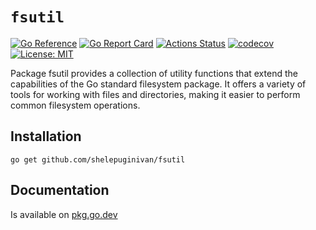 # `fsutil`

[![Go Reference](https://pkg.go.dev/badge/github.com/shelepuginivan/fsutil.svg)](https://pkg.go.dev/github.com/shelepuginivan/fsutil)
[![Go Report Card](https://goreportcard.com/badge/github.com/shelepuginivan/fsutil)](https://goreportcard.com/report/github.com/shelepuginivan/fsutil)
[![Actions Status](https://github.com/shelepuginivan/fsutil/workflows/Test%20package/badge.svg)](https://github.com/shelepuginivan/fsutil/actions)
[![codecov](https://codecov.io/github/shelepuginivan/fsutil/graph/badge.svg)](https://codecov.io/github/shelepuginivan/fsutil)
[![License: MIT](https://img.shields.io/badge/License-MIT-00cc00.svg)](https://github.com/shelepuginivan/fsutil/blob/main/LICENSE.md)

Package fsutil provides a collection of utility functions that extend the
capabilities of the Go standard filesystem package. It offers a variety of
tools for working with files and directories, making it easier to perform
common filesystem operations.

## Installation

```shell
go get github.com/shelepuginivan/fsutil
```

## Documentation

Is available on [pkg.go.dev](https://pkg.go.dev/github.com/shelepuginivan/fsutil)
